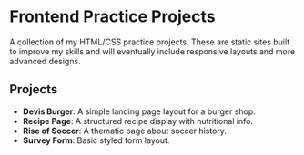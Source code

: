 # Frontend Practice Projects

A collection of my HTML/CSS practice projects. These are static sites built to improve my skills and will eventually include responsive layouts and more advanced designs.

## Projects

- **Devis Burger**: A simple landing page layout for a burger shop.
- **Recipe Page**: A structured recipe display with nutritional info.
- **Rise of Soccer**: A thematic page about soccer history.
- **Survey Form**: Basic styled form layout.

